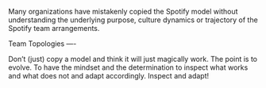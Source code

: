 Many organizations have mistakenly copied the Spotify model without understanding the underlying purpose, culture dynamics or trajectory of the Spotify team arrangements. 

Team Topologies
—-

Don’t (just) copy a model and think it will just magically work. The point is to evolve. To have the mindset and the determination to inspect what works and what does not and adapt accordingly. Inspect and adapt! 


